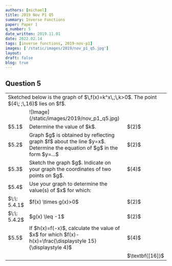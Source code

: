 ```yaml
---
authors: [michael]
title: 2019 Nov P1 Q5
summary: Inverse Functions
paper: Paper 1
q_number: 5
date_written: 2019.11.01
date: 2022.02.14
tags: [inverse functions, 2019-nov-p1]
images: ['/static/images/2019/nov_p1_q5.jpg']
layout:
draft: false
blog: true
---
```


## Question 5

<table class="border-collapse">
  <tbody>
    <tr>
      <td colSpan='3'>Sketched below is the graph of $\,f(x)=k^x\,;\,k>0$. The point $(4\; ;\,16)$ lies on $f$.</td>
    </tr> 
    <tr>
      <td></td>
      <td>![Image](/static/images/2019/nov_p1_q5.jpg)</td>
      <td></td>
    </tr>
    <tr>
      <td>$5.1$</td>
      <td>Determine the value of $k$.</td>
      <td>$(2)$</td>
    </tr>
    <tr>
      <td>$5.2$</td>
      <td>Graph $g$ is obtained by reflecting graph $f$ about the line $y=x$. Determine the equation of $g$ in the form $y=...$</td>
      <td>$(2)$</td>
    </tr>
    <tr>
      <td>$5.3$</td>
      <td>Sketch the graph $g$. Indicate on your graph the coordinates of two points on $g$.</td>
      <td>$(4)$</td>
    </tr>
    <tr>
      <td>$5.4$</td>
      <td>Use your graph to determine the value(s) of $x$ for which:</td>
      <td></td>
    </tr>
    <tr>   
      <td>$\:\: 5.4.1$</td>
      <td>$f(x) \times g(x)>0$</td>
      <td>$(2)$</td>
    </tr>
    <tr>
      <td>$\:\: 5.4.2$</td>
      <td>$g(x) \leq -1$</td>
      <td>$(2)$</td>
    </tr>
    <tr>
      <td>$5.5$</td>
      <td>If $h(x)=f(-x)$, calculate the value of $x$ for which $f(x)-h(x)=\frac{\displaystyle 15}{\displaystyle 4}$</td>
      <td>$(4)$</td>
    </tr>
    <tr>
      <td></td>
      <td></td>
      <td>$\textbf{[16]}$</td>
    </tr>
  </tbody>
</table>
